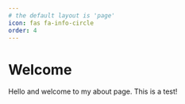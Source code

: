 ```yaml
---
# the default layout is 'page'
icon: fas fa-info-circle
order: 4
---
```


# Welcome

Hello and welcome to my about page. This is a test!
